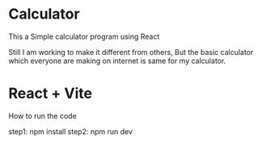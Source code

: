 # Calculator

This a Simple calculator program using React

Still I am working to make it different from others, But the basic calculator which everyone are making on internet is same for my calculator.

# React + Vite

How to run the code

step1: npm install
step2: npm run dev
